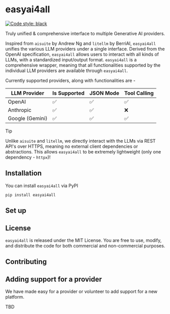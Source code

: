 # easyai4all

[![Code style: black](https://img.shields.io/badge/code%20style-black-000000.svg)](https://github.com/psf/black)

Truly unified & comprehensive interface to multiple Generative AI providers.

Inspired from `aisuite` by Andrew Ng and `litellm` by BerriAI, `easyai4all` unifies the various LLM providers under a single interface. Derived from the OpenAI specification, `easyai4all` allows users to interact with all kinds of LLMs, with a standardized input/output format. `easyai4all` is a comprehensive wrapper, meaning that all functionalities supported by the individual LLM providers are available through `easyai4all`.

Currently supported providers, along with functionalities are -

| LLM Provider | Is Supported | JSON Mode | Tool Calling |
|--------------|--------------|-----------|--------------|
| OpenAI | ✅ | ✅ | ✅ |
| Anthropic | ✅ | ✅ | ❌ |
| Google (Gemini) | ✅ | ✅ | ✅ |

> [!TIP] 
>
> Unlike `aisuite` and `litellm`, we directly interact with the LLMs via REST API's over HTTPS, meaning no external client dependencies or abstractions. This allows `easyai4all` to be extremely lightweight (only one dependency - `httpx`)!


## Installation

You can install `easyai4all` via PyPI

```shell
pip install easyai4all
```

## Set up

<!-- To get started, you will need API Keys for the providers you intend to use. You'll need to
install the provider-specific library either separately or when installing aisuite.

The API Keys can be set as environment variables, or can be passed as config to the aisuite Client constructor.
You can use tools like [`python-dotenv`](https://pypi.org/project/python-dotenv/) or [`direnv`](https://direnv.net/) to set the environment variables manually. Please take a look at the `examples` folder to see usage.

Here is a short example of using `aisuite` to generate chat completion responses from gpt-4o and claude-3-5-sonnet.

Set the API keys.
```shell
export OPENAI_API_KEY="your-openai-api-key"
export ANTHROPIC_API_KEY="your-anthropic-api-key"
```

Use the python client.
```python
import aisuite as ai
client = ai.Client()

models = ["openai:gpt-4o", "anthropic:claude-3-5-sonnet-20240620"]

messages = [
    {"role": "system", "content": "Respond in Pirate English."},
    {"role": "user", "content": "Tell me a joke."},
]

for model in models:
    response = client.chat.completions.create(
        model=model,
        messages=messages,
        temperature=0.75
    )
    print(response.choices[0].message.content)

```
Note that the model name in the create() call uses the format - `<provider>:<model-name>`.
`aisuite` will call the appropriate provider with the right parameters based on the provider value.
For a list of provider values, you can look at the directory - `aisuite/providers/`. The list of supported providers are of the format - `<provider>_provider.py` in that directory. We welcome  providers adding support to this library by adding an implementation file in this directory. Please see section below for how to contribute.

For more examples, check out the `examples` directory where you will find several notebooks that you can run to experiment with the interface. -->

## License

`easyai4all` is released under the MIT License. You are free to use, modify, and distribute the code for both commercial and non-commercial purposes.

## Contributing

<!-- If you would like to contribute, please read our [Contributing Guide](https://github.com/andrewyng/aisuite/blob/main/CONTRIBUTING.md) and join our [Discord](https://discord.gg/T6Nvn8ExSb) server! -->

## Adding support for a provider
We have made easy for a provider or volunteer to add support for a new platform.

TBD